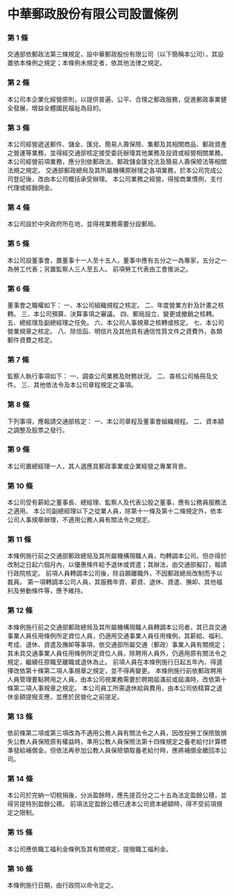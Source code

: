 # 中華郵政股份有限公司設置條例

### 第 1 條

交通部依郵政法第三條規定，設中華郵政股份有限公司（以下簡稱本公司），其設置依本條例之規定；本條例未規定者，依其他法律之規定。

### 第 2 條

本公司本企業化經營原則，以提供普遍、公平、合理之郵政服務，促進郵政事業健全發展，增益全體國民福祉為目的。

### 第 3 條

本公司經營遞送郵件、儲金、匯兌、簡易人壽保險、集郵及其相關商品、郵政資產之營運等業務，並得經交通部核定接受委託辦理其他業務及投資或經營相關業務。
本公司經營前項業務，應分別依郵政法、郵政儲金匯兌法及簡易人壽保險法等相關法規之規定。
交通部郵政總局及其所屬機構原辦理之各項業務，於本公司完成公司登記後，改由本公司概括承受辦理。
本公司業務之經營，得按商業慣例，支付代理或經銷佣金。

### 第 4 條

本公司設於中央政府所在地，並得視業務需要分設郵局。

### 第 5 條

本公司設董事會，置董事十一人至十五人，董事中應有五分之一為專家，五分之一為勞工代表；另置監察人三人至五人。
前項勞工代表由工會推派之。

### 第 6 條

董事會之職權如下：
一、本公司組織規程之核定。
二、年度營業方針及計畫之核轉。
三、本公司預算、決算事項之審議。
四、郵局設立、變更或撤銷之核轉。
五、總經理及副總經理之任免。
六、本公司人事規章之核轉或核定。
七、本公司營業規章之核定。
八、除信函、明信片及其他具有通信性質文件之資費外，各類郵件資費之核定。

### 第 7 條

監察人執行事項如下：
一、調查公司業務及財務狀況。
二、查核公司帳冊及文件。
三、其他依法令及本公司章程規定之事項。

### 第 8 條

下列事項，應報請交通部核定：
一、本公司章程及董事會組織規程。
二、資本額之調整及股票之發行。

### 第 9 條

本公司置總經理一人，其人選應具郵政事業或企業經營之專業背景。

### 第 10 條

本公司受有薪給之董事長、總經理、監察人及代表公股之董事，應有公務員服務法之適用。
本公司副總經理以下之從業人員，除第十一條及第十二條規定外，依本公司人事規章辦理，不適用公務人員有關法令之規定。

### 第 11 條

本條例施行前之交通部郵政總局及其所屬機構現職人員，均轉調本公司。但亦得於改制之日起六個月內，以優惠條件給予退休或資遣；其辦法，由交通部擬訂，報請行政院核定。
前項人員轉調本公司後，除自願離職外，不因郵政總局改制而予以裁員。
第一項轉調本公司人員，其服務年資、薪資、退休、資遣、撫卹、其他福利及勞動條件等，應予維持。

### 第 12 條

本條例施行前之交通部郵政總局及其所屬機構現職人員轉調本公司者，其已具交通事業人員任用條例所定資位人員，仍適用交通事業人員任用條例，其薪給、福利、考成、退休、資遣及撫卹等事項，依交通部所屬交通（郵政）事業人員有關規定；其未具交通事業人員任用條例所定資位人員，除聘用人員外，仍適用原有關法令之規定，繼續任原職至離職或退休為止。
前項人員在本條例施行日起五年內，得選擇改依第十條第二項人事規章之規定，並不得再變更。
本條例施行前依郵政聘用人員管理要點聘用之人員，由本公司視業務需要於聘期屆滿前或屆滿時，改依第十條第二項人事規章之規定。
本公司員工所需退休給與費用，由本公司依精算之退休金額提撥支應，並應於民營化之前提足。

### 第 13 條

依前條第二項或第三項改為不適用公務人員有關法令之人員，因改投勞工保險致損失公教人員保險原有權益時，準用公教人員保險法第十四條規定之養老給付計算標準發給補償金。但依法再參加公教人員保險領取養老給付時，應將補償金繳回本公司。

### 第 14 條

本公司於完納一切稅捐後，分派盈餘時，應先提百分之二十五為法定盈餘公積，並得另提特別盈餘公積。
前項法定盈餘公積已達本公司資本總額時，得不受前項規定之限制。

### 第 15 條

本公司應依職工福利金條例及其有關規定，提撥職工福利金。

### 第 16 條

本條例施行日期，由行政院以命令定之。
